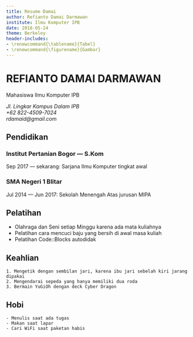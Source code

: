```yaml
---
title: Resume Damai
author: Refianto Damai Darmawan
institute: Ilmu Komputer IPB
date: 2018-05-24
theme: Berkeley
header-includes:
- \renewcommand{\tablename}{Tabel}
- \renewcommand{\figurename}{Gambar}
---
```

# REFIANTO DAMAI DARMAWAN
Mahasiswa Ilmu Komputer IPB

_Jl. Lingkar Kampus Dalam IPB_  
_+62 822-4509-7024_  
_rdamaid@gmail.com_

## Pendidikan
### Institut Pertanian Bogor — S.Kom
Sep 2017 — sekarang: Sarjana Ilmu Komputer tingkat awal
### SMA Negeri 1 Blitar
Jul 2014 — Jun 2017: Sekolah Menengah Atas jurusan MIPA

## Pelatihan
+ Olahraga dan Seni setiap Minggu karena ada mata kuliahnya
+ Pelatihan cara mencuci baju yang bersih di awal masa kuliah
+ Pelatihan Code::Blocks autodidak

## Keahlian
    1. Mengetik dengan sembilan jari, karena ibu jari sebelah kiri jarang dipakai
    2. Mengendarai sepeda yang hanya memiliki dua roda
    3. Bermain YuGiOh dengan deck Cyber Dragon

## Hobi
    - Menulis saat ada tugas
    - Makan saat lapar
    - Cari WiFi saat paketan habis
